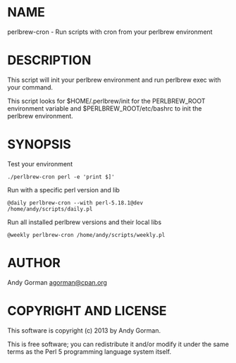 # NAME

perlbrew-cron - Run scripts with cron from your perlbrew environment

# DESCRIPTION

This script will init your perlbrew environment and run perlbrew exec with
your command.

This script looks for $HOME/.perlbrew/init for the PERLBREW_ROOT environment
variable and $PERLBREW_ROOT/etc/bashrc to init the perlbrew environment.

# SYNOPSIS

Test your environment
  
    ./perlbrew-cron perl -e 'print $]'

Run with a specific perl version and lib
  
    @daily perlbrew-cron --with perl-5.18.1@dev /home/andy/scripts/daily.pl
    
Run all installed perlbrew versions and their local libs
  
  	@weekly perlbrew-cron /home/andy/scripts/weekly.pl

# AUTHOR

Andy Gorman agorman@cpan.org

# COPYRIGHT AND LICENSE

This software is copyright (c) 2013 by Andy Gorman.

This is free software; you can redistribute it and/or modify it under the same
terms as the Perl 5 programming language system itself.